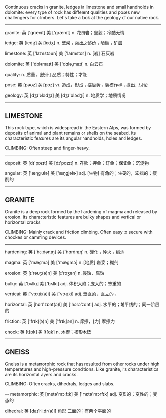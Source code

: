 Continuous cracks in granite, ledges in limestone and small handholds in dolomite: every type of rock has different qualities and poses new challengers for climbers. Let's take a look at the geology of our native rock.

----
granite: 英 ['grænɪt] 美 ['grænɪt] n. 花岗岩；坚毅；冷酷无情

ledge: 英 [ledʒ] 美 [lɛdʒ] n. 壁架；突出之部份；暗礁；矿层

limestone: 英 ['laɪmstəʊn] 美 ['laɪmston] n. [岩] 石灰岩

dolomite: 英 ['dɒləmaɪt] 美 ['dɑlə,maɪt] n. 白云石

quality: n. 质量，[统计] 品质；特性；才能

pose: 英 [pəʊz] 美 [poz] vt. 造成，形成；摆姿势；装模作样；提出…讨论

geology: 英 [dʒɪ'ɒlədʒɪ] 美 [dʒɪ'ɑlədʒi] n. 地质学；地质情况

----
LIMESTONE
----
This rock type, which is widespread in the Eastern Alps, was formed by deposits of animal and plant remains or shells on the seabed. its characteristic features are its angular handholds, holes and ledges.

CLIMBING: Often steep and finger-heavy.

----
deposit: 英 [dɪ'pɒzɪt] 美 [dɪ'pɑzɪt] n. 存款；押金；订金；保证金；沉淀物

angular: 英 ['æŋgjʊlə] 美 ['æŋɡjəlɚ] adj. [生物] 有角的；生硬的，笨拙的；瘦削的

----
GRANITE
----
Granite is a deep rock formed by the hardening of magma and released by erosion. its characteristic features are bulky shapes and vertical or horizontal cracks.

CLIMBING: Mainly crack and friction climbing. Often easy to secure with chockes or camming devices.

----
hardening: 英 ['hɑːdənɪŋ] 美 ['hɑrdnɪŋ]   n. 硬化；淬火；锻炼  

magma: 英 ['mægmə] 美 ['mæɡmə] n. [地质] 岩浆；糊剂

erosion: 英 [ɪ'rəʊʒ(ə)n] 美 [ɪ'roʒən] n. 侵蚀，腐蚀

bulky: 英 ['bʌlkɪ] 美 ['bʌlki] adj. 体积大的；庞大的；笨重的

vertical: 英 ['vɜːtɪk(ə)l] 美 ['vɝtɪkl] adj. 垂直的，直立的；

horizontal: 英 [hɒrɪ'zɒnt(ə)l] 美 ['hɔrə'zɑntl] adj. 水平的；地平线的；同一阶层的

friction: 英 ['frɪkʃ(ə)n] 美 ['frɪkʃən] n. 摩擦，[力] 摩擦力

chock: 英 [tʃɒk] 美 [tʃɑk] n. 木楔；楔形木垫

----
GNEISS
----
Gneiss is a metamorphic rock that has resulted from other rocks under high temperatures and high-pressure conditions. Like granite, its characteristics are its horizontal layers and cracks.

CLIMBING: Often cracks, dihedrals, ledges and slabs.

--
metamorphic: 英 [metə'mɔːfɪk] 美 ['mɛtə'mɔrfɪk] adj. 变质的；变性的；变态的

dihedral: 英 [daɪ'hiːdr(ə)l] 角形 二面的；有两个平面的
